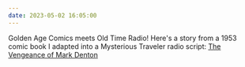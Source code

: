 ```yaml
---
date: 2023-05-02 16:05:00
---
```


Golden Age Comics meets Old Time Radio!  Here's a story from a 1953 comic book I adapted into a Mysterious Traveler radio script: [The Vengeance of Mark Denton](https://exiw.wordpress.com/2023/05/01/the-vengeance-of-mark-denton/)
